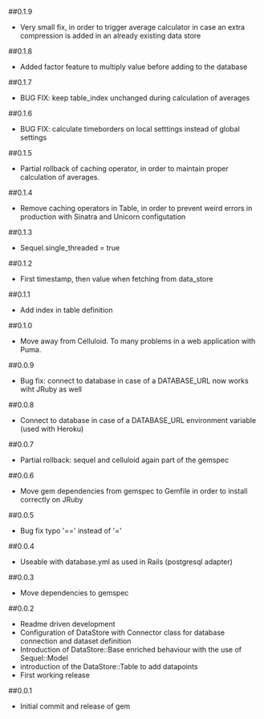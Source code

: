 ##0.1.9
  * Very small fix, in order to trigger average calculator in case an extra compression is added in an already existing data store

##0.1.8

  * Added factor feature to multiply value before adding to the database

##0.1.7

  * BUG FIX: keep table_index unchanged during calculation of averages

##0.1.6

  * BUG FIX: calculate timeborders on local setttings instead of global settings

##0.1.5

  * Partial rollback of caching operator, in order to maintain proper calculation of averages.

##0.1.4

  * Remove caching operators in Table, in order to prevent weird errors in production with Sinatra and Unicorn configutation

##0.1.3

  * Sequel.single_threaded = true

##0.1.2

  * First timestamp, then value when fetching from data_store

##0.1.1

  * Add index in table definition

##0.1.0

  * Move away from Celluloid. To many problems in a web application with Puma.

##0.0.9

 * Bug fix: connect to database in case of a DATABASE_URL now works wiht JRuby as well

##0.0.8

 * Connect to database in case of a DATABASE_URL environment variable (used with Heroku)

##0.0.7

  * Partial rollback: sequel and celluloid again part of the gemspec

##0.0.6

  * Move gem dependencies from gemspec to Gemfile in order to install correctly on JRuby

##0.0.5

  * Bug fix typo '==' instead of '='

##0.0.4

  * Useable with database.yml as used in Rails (postgresql adapter)

##0.0.3

  * Move dependencies to gemspec

##0.0.2

  * Readme driven development
  * Configuration of DataStore with Connector class for database connection and dataset definition
  * Introduction of DataStore::Base enriched behaviour with the use of Sequel::Model
  * introduction of the DataStore::Table to add datapoints
  * First working release

##0.0.1

  * Initial commit and release of gem
